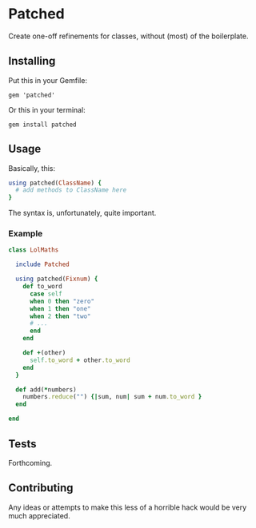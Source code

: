 # Patched

Create one-off refinements for classes, without (most) of the boilerplate.

## Installing

Put this in your Gemfile:

```shell
gem 'patched'
```

Or this in your terminal:

```shell
gem install patched
```

## Usage

Basically, this:

```ruby
using patched(ClassName) {
  # add methods to ClassName here
}
```

The syntax is, unfortunately, quite important.

### Example

```ruby
class LolMaths

  include Patched

  using patched(Fixnum) {
    def to_word
      case self
      when 0 then "zero"
      when 1 then "one"
      when 2 then "two"
      # ...
      end
    end

    def +(other)
      self.to_word + other.to_word
    end
  }

  def add(*numbers)
    numbers.reduce("") {|sum, num| sum + num.to_word }
  end

end
```

## Tests

Forthcoming.

## Contributing

Any ideas or attempts to make this less of a horrible hack would be very much appreciated.
